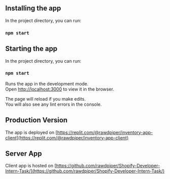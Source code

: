 ## Installing the app

In the project directory, you can run:

### `npm start`

## Starting the app

In the project directory, you can run:

### `npm start`

Runs the app in the development mode.\
Open [http://localhost:3000](http://localhost:3000) to view it in the browser.

The page will reload if you make edits.\
You will also see any lint errors in the console.

## Production Version

The app is deployed on [https://replit.com/@rawdpiper/inventory-app-client](https://replit.com/@rawdpiper/inventory-app-client)

## Server App

Client app is hosted on [https://github.com/rawdpiper/Shopify-Developer-Intern-Task/](https://github.com/rawdpiper/Shopify-Developer-Intern-Task/)
